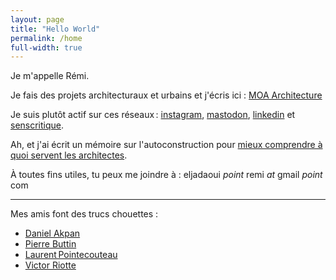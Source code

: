 ```yaml
---
layout: page
title: "Hello World"
permalink: /home
full-width: true
---
```

Je m'appelle Rémi.

Je fais des projets architecturaux et urbains et j'écris ici : [MOA Architecture](https://www.moa-architecture.com)

Je suis plutôt actif sur ces réseaux : [instagram](https://www.instagram.com/jadagramme/), [mastodon](https://eldritch.cafe/@ledaj), [linkedin](https://www.linkedin.com/in/remi-eljadaoui/) et [senscritique](https://www.senscritique.com/Le_Daj). 

Ah, et j'ai écrit un mémoire sur l'autoconstruction pour [mieux comprendre à quoi servent les architectes](https://issuu.com/remieljadaoui/docs/160224_m__moire_-_quel_r__le_pour_l). 

À toutes fins utiles, tu peux me joindre à : 
eljadaoui *point* remi *at* gmail *point* com

--- 

Mes amis font des trucs chouettes :
- [Daniel Akpan](https://danielakpan.com/)
- [Pierre Buttin](https://www.pierrebuttin.com/)
- [Laurent Pointecouteau](https://laurent.pointecouteau.com/)
- [Victor Riotte](https://www.instagram.com/riotte_vetement/)